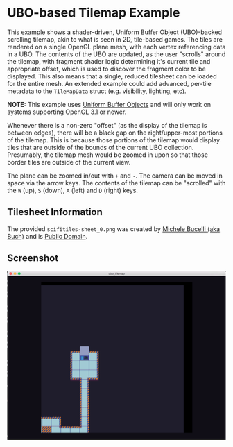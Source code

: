 <!--
    Copyright 2015 The Gfx-rs Developers.

    Licensed under the Apache License, Version 2.0 (the "License");
    you may not use this file except in compliance with the License.
    You may obtain a copy of the License at

        http://www.apache.org/licenses/LICENSE-2.0

    Unless required by applicable law or agreed to in writing, software
    distributed under the License is distributed on an "AS IS" BASIS,
    WITHOUT WARRANTIES OR CONDITIONS OF ANY KIND, either express or implied.
    See the License for the specific language governing permissions and
    limitations under the License.
-->

# UBO-based Tilemap Example

This example shows a shader-driven, Uniform Buffer Object (UBO)-backed scrolling tilemap, akin to what is seen in 2D, tile-based games. The tiles are rendered on a single OpenGL plane mesh, with each vertex referencing data in a UBO. The contents of the UBO are updated, as the user "scrolls" around the tilemap, with fragment shader logic determining it's current tile and appropriate offset, which is used to discover the fragment color to be displayed. This also means that a single, reduced tilesheet can be loaded for the entire mesh. An extended example could add advanced, per-tile metadata to the `TileMapData` struct (e.g. visibility, lighting, etc).

<b>NOTE:</b> This example uses [Uniform Buffer Objects](https://www.opengl.org/wiki/Uniform_Buffer_Object) and will only work on systems supporting OpenGL 3.1 or newer.

Whenever there is a non-zero "offset" (as the display of the tilemap is between edges), there will be a black gap on the right/upper-most portions of the tilemap. This is because those portions of the tilemap would display tiles that are outside of the bounds of the current UBO collection. Presumably, the tilemap mesh would be zoomed in upon so that those border tiles are outside of the current view.

The plane can be zoomed in/out with `+` and `-`. The camera can be moved in space via the arrow keys. The contents of the tilemap can be "scrolled" with the `W` (up), `S` (down), `A` (left) and `D` (right) keys.

## Tilesheet Information

The provided `scifitiles-sheet_0.png` was created by [Michele Bucelli (aka Buch)](https://www.patreon.com/buch?ty=h) and is [Public Domain](http://opengameart.org/content/sci-fi-interior-tiles).

## Screenshot

![UBO TileMap Example](screenshot.png)
